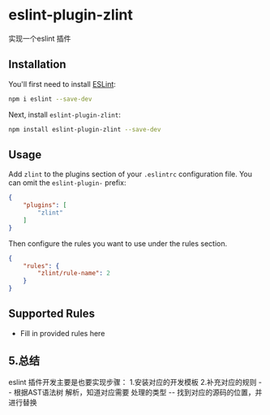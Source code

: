 <!--
 * @Author: jerrry23 dixiqi@163.com
 * @Date: 2022-08-05 15:12:38
 * @LastEditors: jerrry23 dixiqi@163.com
 * @LastEditTime: 2022-08-06 20:04:25
 * @FilePath: \eslint-repo\packages\eslint-plugin-lint\README.md
 * @Description: 这是默认设置,请设置`customMade`, 打开koroFileHeader查看配置 进行设置: https://github.com/OBKoro1/koro1FileHeader/wiki/%E9%85%8D%E7%BD%AE
-->
# eslint-plugin-zlint

实现一个eslint 插件 

## Installation

You'll first need to install [ESLint](https://eslint.org/):

```sh
npm i eslint --save-dev
```

Next, install `eslint-plugin-zlint`:

```sh
npm install eslint-plugin-zlint --save-dev
```

## Usage

Add `zlint` to the plugins section of your `.eslintrc` configuration file. You can omit the `eslint-plugin-` prefix:

```json
{
    "plugins": [
        "zlint"
    ]
}
```


Then configure the rules you want to use under the rules section.

```json
{
    "rules": {
        "zlint/rule-name": 2
    }
}
```

## Supported Rules

* Fill in provided rules here

## 5.总结 
eslint 插件开发主要是也要实现步骤：
1.安装对应的开发模板
2.补充对应的规则
  -- 根据AST语法树 解析，知道对应需要 处理的类型
  -- 找到对应的源码的位置，并进行替换 


